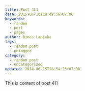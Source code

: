```yaml
---
title: Post 411
date: 2015-06-10T10:49:56+07:00
keywords:
  - random
  - post
  - pages
author: Dimas Lanjaka
tags:
  - random post
  - untagged
category:
  - random post
  - uncategorized
updated: 2014-06-15T18:54:23+07:00
---
```

This is content of post 411